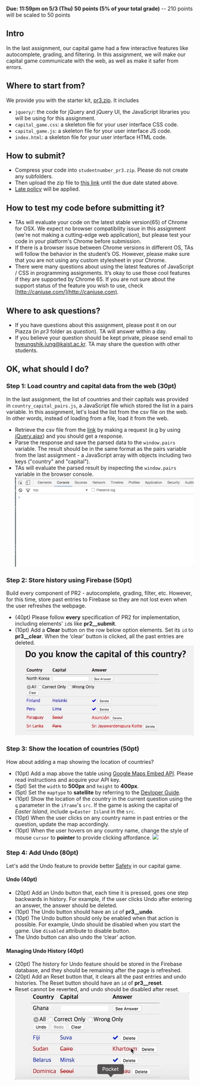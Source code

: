 **Due: 11:59pm on 5/3 (Thu)**
**50 points (5% of your total grade)**
 -- 210 points will be scaled to 50 points

## Intro
In the last assignment, our capital game had a few interactive features like autocomplete, grading, and filtering. In this assignment, we will make our capital game communicate with the web, as well as make it safer from errors.

## Where to start from?
We provide you with the starter kit, [pr3.zip](assets/pr3/pr3.zip). It includes
- `jquery/`: the code for jQuery and jQuery UI, the JavaScript libraries you will be using for this assignment.
- `capital_game.css`: a skeleton file for your user interface CSS code.
- `capital_game.js`: a skeleton file for your user interface JS code.
- `index.html`: a skeleton file for your user interface HTML code.

## How to submit?
- Compress your code into `studentnumber_pr3.zip`. Please do not create any subfolders.
- Then upload the zip file to [this link]() until the due date stated above.
- [Late policy](logistics.html#grading) will be applied.

## How to test my code before submitting it?
- TAs will evaluate your code on the latest stable version(65) of Chrome for OSX. We expect no browser compatibility issue in this assignment (we're not making a cutting-edge web application), but please test your code in your platform's Chrome before submission.
- If there is a browser issue between Chrome versions in different OS, TAs will follow the behavior in the student’s OS. However, please make sure that you are not using any custom stylesheet in your Chrome.
- There were many questions about using the latest features of JavaScript / CSS in programming assignments. It’s okay to use those cool features if they are supported by Chrome 65. If you are not sure about the support status of the feature you wish to use, check [http://caniuse.com/](http://caniuse.com).

## Where to ask questions?
- If you have questions about this assignment, please post it on our Piazza (in *pr3* folder as *question*). TA will answer within a day.
- If you believe your question should be kept private, please send email to [hyeungshik.jung@kaist.ac.kr](mailto:hyeungshik.jung@kaist.ac.kr). TA may share the question with other students.

## OK, what should I do?

### Step 1: Load country and capital data from the web (30pt)
In the last assignment, the list of countries and their capitals was provided in `country_capital_pairs.js`, a JavaScript file which stored the list in a pairs variable. In this assignment, let's load the list from the csv file on the web. In other words, instead of loading from a file, load it from the web.
- Retrieve the csv file from the [link](https://s3.ap-northeast-2.amazonaws.com/cs374-csv/country_capital_pairs.csv) by making a request (e.g by using [jQuery.ajax](http://api.jquery.com/jquery.ajax/)) and you should get a response.
- Parse the response and save the parsed data to the `window.pairs` variable. The result should be in the same format as the pairs variable from the last assignment - a JavaScript array with objects including two keys ("country" and "capital").
- TAs will evaluate the parsed result by inspecting the `window.pairs` variable in the browser console.
![](assets/pr3/check_parsed.gif)

### Step 2: Store history using Firebase (50pt)
Build every component of PR2 - autocomplete, grading, filter, etc. However, for this time, store past entries to Firebase so they are not lost even when the user refreshes the webpage.
- (40pt) Please follow **every** specification of PR2 for implementation, including elements' `id`s like **pr2__submit**.
- (10pt) Add a **Clear** button on the row below option elements. Set its `id` to **pr3__clear**. When the ‘clear’ button is clicked, all the past entries are deleted.
![](assets/pr3/show_clear.gif)

### Step 3: Show the location of countries (50pt)
How about adding a map showing the location of countries?
* (10pt) Add a map above the table using [Google Maps Embed API](https://developers.google.com/maps/documentation/embed/guide). Please read instructions and acquire your API key.
* (5pt) Set the `width` to **500px** and `height` to **400px**.
* (5pt) Set the `maptype` to **satellite** by referring to the [Devloper Guide](https://developers.google.com/maps/documentation/embed/guide).
* (10pt) Show the location of the country in the current question using the `q` parameter in the `iframe`'s `src`. If the game is asking the capital of *Easter Island*, include `q=Easter Island` in the `src`.
* (10pt) When the user clicks on any country name in past entries or the question, update the map accordingly.
* (10pt) When the user hovers on any country name, change the style of mouse `cursor` to **pointer** to provide clicking affordance.
![](assets/pr3/update_map.gif)

### Step 4: Add Undo (80pt)
Let's add the Undo feature to provide better [Safety](https://kixlab.org/courses/hci/classes/06-Safety/) in our capital game.


#### Undo (40pt)
- (20pt) Add an Undo button that, each time it is pressed, goes one step backwards in history. For example, if the user clicks Undo after entering an answer, the answer should be deleted.
- (10pt) The Undo button should have an `id` of **pr3__undo**.
- (10pt) The Undo button should only be enabled when that action is possible. For example, Undo should be disabled when you start the game. Use `disabled` attribute to disable button.
- The Undo button can also undo the ‘clear’ action.

#### Managing Undo History (40pt)
- (20pt) The history for Undo feature should be stored in the Firebase database, and they should be remaining after the page is refreshed.
- (20pt) Add an Reset button that, it clears all the past entries and undo histories. The Reset button should have an `id` of **pr3__reset**.
- Reset cannot be reverted, and undo should be disabled after reset.
![](assets/pr3/undo_example.gif)